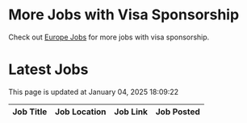 # More Jobs with Visa Sponsorship

Check out [Europe Jobs](https://github.com/sureshparimi/europejobs#latest-jobs) for more jobs with visa sponsorship.

# Latest Jobs

This page is updated at January 04, 2025 18:09:22

| Job Title | Job Location | Job Link | Job Posted |
| --- | --- | --- | --- |
